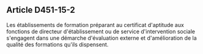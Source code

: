 ## Article D451-15-2

Les établissements de formation préparant au certificat d'aptitude aux fonctions de directeur d'établissement
ou de service d'intervention sociale s'engagent dans une démarche d'évaluation externe et d'amélioration de
la qualité des formations qu'ils dispensent.

